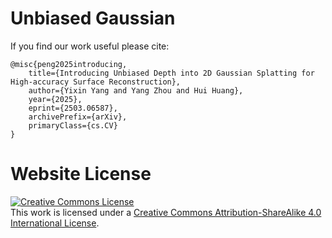# Unbiased Gaussian

If you find our work useful please cite:
```
@misc{peng2025introducing,
    title={Introducing Unbiased Depth into 2D Gaussian Splatting for High-accuracy Surface Reconstruction},
    author={Yixin Yang and Yang Zhou and Hui Huang},
    year={2025},
    eprint={2503.06587},
    archivePrefix={arXiv},
    primaryClass={cs.CV}
}
```

# Website License
<a rel="license" href="http://creativecommons.org/licenses/by-sa/4.0/"><img alt="Creative Commons License" style="border-width:0" src="https://i.creativecommons.org/l/by-sa/4.0/88x31.png" /></a><br />This work is licensed under a <a rel="license" href="http://creativecommons.org/licenses/by-sa/4.0/">Creative Commons Attribution-ShareAlike 4.0 International License</a>.
